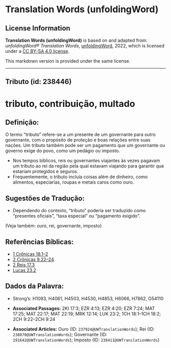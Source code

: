 # Translation Words (unfoldingWord)

## License Information

**Translation Words (unfoldingWord)** is based on and adapted from: _unfoldingWord® Translation Words_, [unfoldingWord](https://unfoldingword.org/utw), 2022, which is licensed under a [CC BY-SA 4.0 license](https://creativecommons.org/licenses/by-sa/4.0/legalcode.en).

This markdown version is provided under the same license.



--------------------------------

## Tributo (id: 238446)

tributo, contribuição, multado
==============================

Definição:
----------

O termo “tributo” refere\-se a um presente de um governante para outro governante, com o propósito de proteção e boas relações entre suas nações. Um tributo também pode ser um pagamento que um governante ou governo exige do povo, como um pedágio ou imposto.

* Nos tempos bíblicos, reis ou governantes viajantes às vezes pagavam um tributo ao rei da região pela qual estavam viajando para garantir que estariam protegidos e seguros.
* Frequentemente, o tributo incluía coisas além de dinheiro, como alimentos, especiarias, roupas e metais caros como ouro.

Sugestões de Tradução:
----------------------

* Dependendo do contexto, “tributo” poderia ser traduzido como “presentes oficiais”, “taxa especial” ou “pagamento exigido”.

(Veja também: ouro, rei, governante, imposto)

Referências Bíblicas:
---------------------

* [1 Crônicas 18\.1–2](https://ref.ly/1Chr18:1-1Chr18:2)
* [2 Crônicas 9\.22–24](https://ref.ly/2Chr9:22-2Chr9:24)
* [2 Reis 17\.3](https://ref.ly/2Kgs17:3)
* [Lucas 23\.2](https://ref.ly/Luke23:2)

Dados da Palavra:
-----------------

* Strong’s: H1093, H4061, H4503, H4530, H4853, H6066, H7862, G54110

* **Associated Passages:** 2KI 17:3; EZR 4:13; EZR 4:20; EZR 7:24; MAT 17:25; MAT 22:17; MAT 22:19; MRK 12:14; LUK 23:2; 1CH 18:1–1CH 18:2; 2CH 9:22–2CH 9:24
* **Associated Articles:** Ouro (ID: `237924@UWTranslationWords`); Rei (ID: `238070@UWTranslationWords`); Governante (ID: `191642@UWTranslationWords`); Imposto (ID: `238411@UWTranslationWords`)


